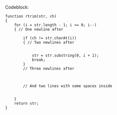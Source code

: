 Codeblock:

	function rtrim(str, ch)
	{
	    for (i = str.length - 1; i >= 0; i--)
	    { // One newline after

	        if (ch != str.charAt(i))
	        { // Two newlines after


	            str = str.substring(0, i + 1);
	            break;
	        }
	        // Three newlines after



	        // And two lines with some spaces inside
	        
	    
	    }
	    return str;
	}